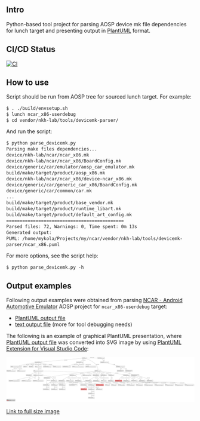 ## Intro
Python-based tool project for parsing AOSP device mk file dependencies for lunch target and presenting output in [PlantUML](https://plantuml.com/en/) format.

## CI/CD Status
[![CI](https://github.com/nkh-lab/aosp-devicemk-parser/actions/workflows/ci.yml/badge.svg)](https://github.com/nkh-lab/aosp-devicemk-parser/actions/workflows/ci.yml)

## How to use
Script should be run from AOSP tree for sourced lunch target. For example:
```
$ . ./build/envsetup.sh
$ lunch ncar_x86-userdebug
$ cd vendor/nkh-lab/tools/devicemk-parser/
```
And run the script:
```
$ python parse_devicemk.py
Parsing make files dependencies...
device/nkh-lab/ncar/ncar_x86.mk
device/nkh-lab/ncar/ncar_x86/BoardConfig.mk
device/generic/car/emulator/aosp_car_emulator.mk
build/make/target/product/aosp_x86.mk
device/nkh-lab/ncar/ncar_x86/device-ncar_x86.mk
device/generic/car/generic_car_x86/BoardConfig.mk
device/generic/car/common/car.mk
...
build/make/target/product/base_vendor.mk
build/make/target/product/runtime_libart.mk
build/make/target/product/default_art_config.mk
============================================
Parsed files: 72, Warnings: 0, Time spent: 0m 13s
Generated output:
PUML: /home/mykola/Projects/my/ncar/vendor/nkh-lab/tools/devicemk-parser/ncar_x86.puml
```
For more options, see the script help:
```
$ python parse_devicemk.py -h
```
## Output examples
Following output examples were obtained from parsing [NCAR - Android Automotive Emulator](https://github.com/nkh-lab/aosp-ncar-manifest) AOSP project for `ncar_x86-userdebug` target:
- [PlantUML output file](doc/output-examples/ncar_x86.puml)
- [text output file](doc/output-examples/ncar_x86.txt) (more for tool debugging needs)

The following is an example of graphical PlantUML presentation, where [PlantUML output file](doc/output-examples/ncar_x86.puml) was converted into SVG image by using [PlantUML Extension for Visual Studio Code](https://marketplace.visualstudio.com/items?itemName=jebbs.plantuml):

![](doc/output-examples/ncar_x86.svg)

[Link to full size image](https://raw.githubusercontent.com/nkh-lab/aosp-devicemk-parser/master/doc/output-examples/ncar_x86.svg)
